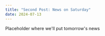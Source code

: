 ```yaml
---
title: "Second Post: News on Saturday"
date: 2024-07-13
---
```


Placeholder where we'll put tomorrow's news
